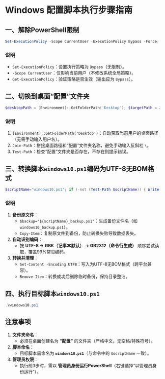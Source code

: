 # Windows 配置脚本执行步骤指南  

## 一、解除PowerShell限制 
```powershell
Set-ExecutionPolicy -Scope CurrentUser -ExecutionPolicy Bypass -Force; Get-ExecutionPolicy
```  

### 说明  
- `Set-ExecutionPolicy`：设置执行策略为 `Bypass`（无限制）。  
- `-Scope CurrentUser`：仅影响当前用户（不修改系统全局策略）。  
- `Get-ExecutionPolicy`：验证策略是否生效（输出应为 `Bypass`）。  


## 二、切换到桌面“配置”文件夹  

```powershell
$desktopPath = [Environment]::GetFolderPath('Desktop'); $targetPath = Join-Path $desktopPath '配置'; if (Test-Path $targetPath) { cd $targetPath; dir } else { Write-Error "错误：在桌面未找到配置文件夹" }
```  

### 说明  
1. `[Environment]::GetFolderPath('Desktop')`：自动获取当前用户的桌面路径（无需手动输入用户名）。  
2. `Join-Path`：拼接桌面路径和“配置”文件夹名称，避免手动输入反斜杠 `\`。  
3. `Test-Path`：检查“配置”文件夹是否存在，不存在则提示错误。  


## 三、转换脚本`windows10.ps1`编码为UTF-8无BOM格式

```powershell
$scriptName="windows10.ps1"; if (-not (Test-Path $scriptName)) { Write-Error "错误：未找到 $scriptName 脚本" } else { $backup="${scriptName}_backup.ps1"; Copy-Item $scriptName $backup -Force; try { $content=Get-Content $scriptName -Encoding UTF8 -ErrorAction Stop } catch { try { $content=Get-Content $scriptName -Encoding Default -ErrorAction Stop } catch { $content=Get-Content $scriptName -Encoding Oem } }; Set-Content $scriptName $content -Encoding UTF8; Remove-Item $backup -Force }
```  

### 说明  
1. **备份原文件**：  
   - `$backup="${scriptName}_backup.ps1"`：生成备份文件名（如 `windows10_backup.ps1`）。  
   - `Copy-Item`：复制原文件到备份，防止转换失败导致数据丢失。  
2. **自动识别编码**：  
   - 按 **UTF-8 → GBK（记事本默认） → GB2312（命令行生成）** 顺序尝试读取，覆盖99%常见编码。  
3. **转换并清理**：  
   - `Set-Content -Encoding UTF8`：写入为UTF-8无BOM格式（跨平台兼容）。  
   - `Remove-Item`：转换成功后删除临时备份，保持目录整洁。  


## 四、执行目标脚本`windows10.ps1`

```powershell
.\windows10.ps1
```  

## 注意事项
1. **文件夹命名**：  
   - 必须在桌面创建名为 **“配置”** 的文件夹（严格中文，无空格/特殊符号）。  
2. **脚本命名**：  
   - 目标脚本需命名为 **`windows10.ps1`**（与命令中的 `$scriptName` 一致）。  
3. **管理员权限**：  
   - 执行前3步时，需以 **管理员身份运行PowerShell**（右键选择“以管理员身份运行”）。  